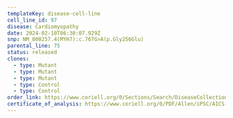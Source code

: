 ```yaml
---
templateKey: disease-cell-line
cell_line_id: 97
disease: Cardiomyopathy
date: 2024-02-10T06:30:07.929Z
snp: NM_000257.4(MYH7):c.767G>A(p.Gly256Glu)
parental_line: 75
status: released
clones:
  - type: Mutant
  - type: Mutant
  - type: Mutant
  - type: Control
  - type: Control
order_link: https://www.coriell.org/0/Sections/Search/DiseaseCollection_Detail.aspx?Ref=AICS-0097&Product=CiPSC&PgId=166
certificate_of_analysis: https://www.coriell.org/0/PDF/Allen/iPSC/AICS-0097_CofA.pdf
---
```

